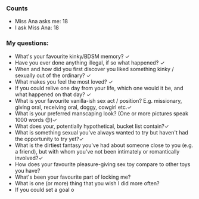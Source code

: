 ### Counts
* Miss Ana asks me: 18
* I ask Miss Ana: 18

### My questions:

* What's your favourite kinky/BDSM memory? ✓ 
* Have you ever done anything illegal, if so what happened? ✓ 
* When and how did you first discover you liked something kinky / sexually out of the ordinary? ✓ 
* What makes you feel the most loved? ✓ 
* If you could relive one day from your life, which one would it be, and what happened on that day? ✓ 
* What is your favourite vanilla-ish sex act / position? E.g. missionary, giving oral, receiving oral, doggy, cowgirl etc.✓ 
* What is your preferred manscaping look? (One or more pictures speak 1000 words 😊)✓ 
* What does your, potentially hypothetical, bucket list contain?✓ 
* What is something sexual you've always wanted to try but haven't had the opportunity to try yet?✓ 
* What is the dirtiest fantasy you've had about someone close to you (e.g. a friend), but with whom you've not been intimately or romantically involved?✓
* How does your favourite pleasure-giving sex toy compare to other toys you have?
* What's been your favourite part of locking me?
* What is one (or more) thing that you wish I did more often?
* If you could set a goal o